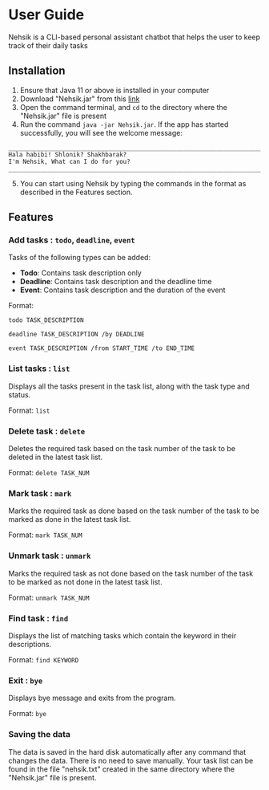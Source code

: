 # User Guide

Nehsik is a CLI-based personal assistant chatbot that helps the user to keep track of their daily tasks

## Installation
1. Ensure that Java 11 or above is installed in your computer
2. Download "Nehsik.jar" from this [link](https://github.com/Kishen271828/ip/releases/tag/A-Release)
3. Open the command terminal, and `cd` to the directory where the "Nehsik.jar" file is present
4. Run the command `java -jar Nehsik.jar`. If the app has started successfully, you will see the welcome message:
```
________________________________________________________________________________________________
Hala habibi! Shlonik? Shakhbarak?
I'm Nehsik, What can I do for you?
________________________________________________________________________________________________
```
5. You can start using Nehsik by typing the commands in the format as described in the Features section. 


## Features 

### Add tasks : `todo`, `deadline`, `event`

Tasks of the following types can be added:
- **Todo**: Contains task description only
- **Deadline**: Contains task description and the deadline time
- **Event**: Contains task description and the duration of the event
  
Format: 

`todo TASK_DESCRIPTION` 

`deadline TASK_DESCRIPTION /by DEADLINE`

`event TASK_DESCRIPTION /from START_TIME /to END_TIME`

### List tasks : `list`

Displays all the tasks present in the task list, along with the task type and status. 

Format: `list`

### Delete task : `delete` 

Deletes the required task based on the task number of the task to be deleted in the latest task list.

Format: `delete TASK_NUM`

### Mark task : `mark`

Marks the required task as done based on the task number of the task to be marked as done in the latest task list.

Format: `mark TASK_NUM`

### Unmark task : `unmark`

Marks the required task as not done based on the task number of the task to be marked as not done in the latest task list.

Format: `unmark TASK_NUM`

### Find task : `find`

Displays the list of matching tasks which contain the keyword in their descriptions.

Format: `find KEYWORD`

### Exit : `bye`
Displays bye message and exits from the program.

Format: `bye`

### Saving the data
The data is saved in the hard disk automatically after any command that changes the data. There is no need to save manually.
Your task list can be found in the file "nehsik.txt" created in the same directory where the "Nehsik.jar" file is present.

